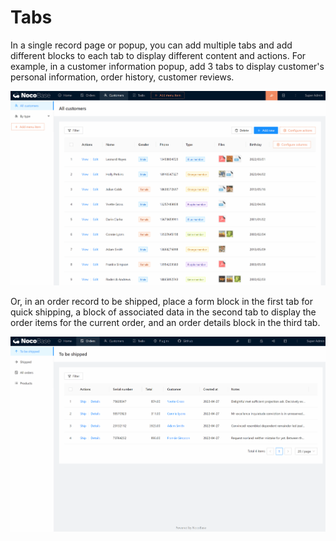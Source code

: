 # Tabs

In a single record page or popup, you can add multiple tabs and add different blocks to each tab to display different content and actions. For example, in a customer information popup, add 3 tabs to display customer's personal information, order history, customer reviews.

![7.tabs.gif](./tabs/7.tabs.gif)

Or, in an order record to be shipped, place a form block in the first tab for quick shipping, a block of associated data in the second tab to display the order items for the current order, and an order details block in the third tab.

![7.tabs-2.gif](./tabs/7.tabs-2.gif)
